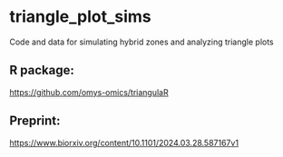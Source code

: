 # triangle_plot_sims
Code and data for simulating hybrid zones and analyzing triangle plots

## R package:
https://github.com/omys-omics/triangulaR

## Preprint:
https://www.biorxiv.org/content/10.1101/2024.03.28.587167v1
